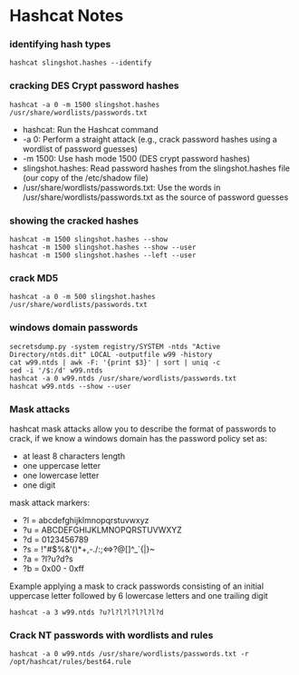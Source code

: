 # Hashcat Notes

### identifying hash types

```
hashcat slingshot.hashes --identify
```

### cracking DES Crypt password hashes

```
hashcat -a 0 -m 1500 slingshot.hashes /usr/share/wordlists/passwords.txt
```

 - hashcat: Run the Hashcat command
 - -a 0: Perform a straight attack (e.g., crack password hashes using a wordlist of password guesses)
 - -m 1500: Use hash mode 1500 (DES crypt password hashes)
 - slingshot.hashes: Read password hashes from the slingshot.hashes file (our copy of the /etc/shadow file)
 - /usr/share/wordlists/passwords.txt: Use the words in /usr/share/wordlists/passwords.txt as the source of password guesses

### showing the cracked hashes

```
hashcat -m 1500 slingshot.hashes --show
hashcat -m 1500 slingshot.hashes --show --user
hashcat -m 1500 slingshot.hashes --left --user
```

### crack MD5 

```
hashcat -a 0 -m 500 slingshot.hashes /usr/share/wordlists/passwords.txt
```

### windows domain passwords

```
secretsdump.py -system registry/SYSTEM -ntds "Active Directory/ntds.dit" LOCAL -outputfile w99 -history
cat w99.ntds | awk -F: '{print $3}' | sort | uniq -c
sed -i '/$:/d' w99.ntds
hashcat -a 0 w99.ntds /usr/share/wordlists/passwords.txt
hashcat w99.ntds --show --user
```

### Mask attacks

hashcat mask attacks allow you to describe the format of passwords to crack, if we know a windows domain has the password policy set as:
- at least 8 characters length
- one uppercase letter
- one lowercase letter
- one digit

mask attack markers:
- ?l = abcdefghijklmnopqrstuvwxyz
- ?u = ABCDEFGHIJKLMNOPQRSTUVWXYZ
- ?d = 0123456789
- ?s = !"#$%&'()*+,-./:;<=>?@[]^_`{|}~
- ?a = ?l?u?d?s
- ?b = 0x00 - 0xff

Example applying a mask to crack passwords consisting of an initial uppercase letter followed by 6 lowercase letters and one trailing digit

```
hashcat -a 3 w99.ntds ?u?l?l?l?l?l?l?d
```

### Crack NT passwords with wordlists and rules

```
hashcat -a 0 w99.ntds /usr/share/wordlists/passwords.txt -r /opt/hashcat/rules/best64.rule
```
